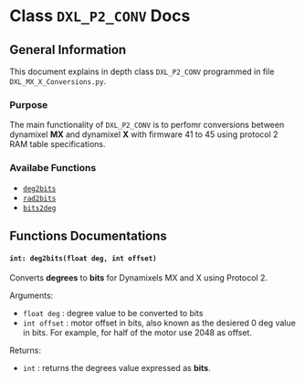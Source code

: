 # Class `DXL_P2_CONV` Docs

## General Information

This document explains in depth class `DXL_P2_CONV` programmed in file `DXL_MX_X_Conversions.py`.

### Purpose

The main functionality of `DXL_P2_CONV` is to perfomr conversions between dynamixel **MX**  and dynamixel **X** with firmware 41 to 45 using protocol 2 RAM table specifications.

### Availabe Functions

+ [`deg2bits`](#int-deg2bitsfloat-deg-int-offset)
+ [`rad2bits`]()
+ [`bits2deg`]()


## Functions Documentations

#### `int: deg2bits(float deg, int offset)`

Converts **degrees** to **bits** for Dynamixels MX and X using Protocol 2.

Arguments:
+ `float deg` : degree value to be converted to bits
+ `int offset` : motor offset in bits, also known as the desiered 0 deg value in bits. For example, for half of the motor use 2048 as offset.

Returns:
+ `int` : returns the degrees value expressed as **bits**.